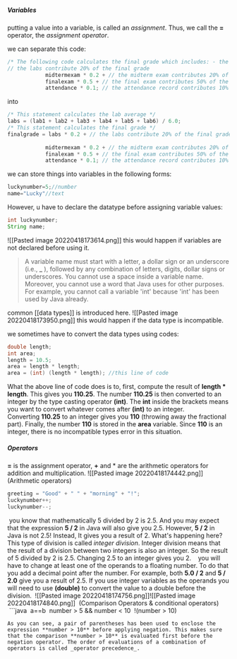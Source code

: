 ##### Variables
putting a value into a variable, is called an _assignment_. Thus, we call the **=** operator, the _assignment operator_.

we can separate this code:
```java
/* The following code calculates the final grade which includes: - the 6 labs - the midterm exam - the final exam, and - the attendance record */ finalgrade = (lab1 + lab2 + lab3 + lab4 + lab5 + lab6) / 6.0 * 0.2 + 
// the labs contribute 20% of the final grade 
			midtermexam * 0.2 + // the midterm exam contributes 20% of the final grade 
			finalexam * 0.5 + // the final exam contributes 50% of the final grade 
			attendance * 0.1; // the attendance record contributes 10% of the final grade
```
into
```java
/* This statement calculates the lab average */ 
labs = (lab1 + lab2 + lab3 + lab4 + lab5 + lab6) / 6.0; 
/* This statement calculates the final grade */ 
finalgrade = labs * 0.2 + // the labs contribute 20% of the final grade 
			
			midtermexam * 0.2 + // the midterm exam contributes 20% of the final grade 
			finalexam * 0.5 + // the final exam contributes 50% of the final grade 
			attendance * 0.1; // the attendance record contributes 10% of the final grade
```

we can store things into variables in the following forms:
```java
luckynumber=5;//number
name="Lucky"//text
```
However, u have to declare the datatype before assigning variable values:
```java
int luckynumber;
String name;
```
![[Pasted image 20220418173614.png]]
this would happen if variables are not declared before using it.

>A variable name must start with a letter, a dollar sign or an underscore (i.e., **_** ), followed by any combination of letters, digits, dollar signs or underscores. You cannot use a space inside a variable name. Moreover, you cannot use a word that Java uses for other purposes. For example, you cannot call a variable 'int' because 'int' has been used by Java already.

common [[data types]] is introduced here.
![[Pasted image 20220418173950.png]]
this would happen if the data type is incompatible.

we sometimes have to convert the data types using codes:
```java
double length; 
int area; 
length = 10.5; 
area = length * length;
area = (int) (length * length); //this line of code
```
What the above line of code does is to, first, compute the result of **length * length**. This gives you **110.25**. The number **110.25** is then converted to an integer by the type casting operator **(int)**. The **int** inside the brackets means you want to convert whatever comes after **(int)** to an integer. Converting **110.25** to an integer gives you **110** (throwing away the fractional part). Finally, the number **110** is stored in the **area** variable. Since **110** is an integer, there is no incompatible types error in this situation.
##### Operators
**=** is the assignment operator, **+** and * are the arithmetic operators for addition and multiplication.
![[Pasted image 20220418174442.png]] (Arithmetic operators)
```java
greeting = "Good" + " " + "morning" + "!";
luckynumber++;
luckynumber--;
```
 you know that mathematically 5 divided by 2 is 2.5. And you may expect that the expression **5 / 2** in Java will also give you 2.5. However, **5 / 2** in Java is not 2.5! Instead, It gives you a result of 2. What's happening here? This type of division is called _integer division_. Integer division means that the result of a division between two integers is also an integer. So the result of 5 divided by 2 is 2.5. Changing 2.5 to an integer gives you 2.
 
 you will have to change at least one of the operands to a floating number. To do that you add a decimal point after the number. For example, both **5.0 / 2** and **5 / 2.0** give you a result of 2.5. If you use integer variables as the operands you will need to use **(double)** to convert the value to a double before the division.
 ![[Pasted image 20220418174756.png]]![[Pasted image 20220418174840.png]]
 (Comparison Operators & conditional operators)
 ```java
 a==b
 number > 5 && number < 10
 !(number > 10)
```
As you can see, a pair of parentheses has been used to enclose the expression **number > 10** before applying negation. This makes sure that the comparison **number > 10** is evaluated first before the negation operator. The order of evaluations of a combination of operators is called _operator precedence_.